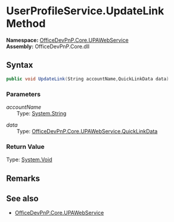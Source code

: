# UserProfileService.UpdateLink Method  
  

**Namespace:** [OfficeDevPnP.Core.UPAWebService](OfficeDevPnP.Core.UPAWebService.md)  
**Assembly:** OfficeDevPnP.Core.dll  
## Syntax
```C#
public void UpdateLink(String accountName,QuickLinkData data)
```
### Parameters
*accountName*  
&emsp;&emsp;Type: [System.String](System.String.md) 
&emsp;&emsp;  
  
*data*  
&emsp;&emsp;Type: [OfficeDevPnP.Core.UPAWebService.QuickLinkData](OfficeDevPnP.Core.UPAWebService.QuickLinkData.md) 
&emsp;&emsp;  
  
### Return Value
Type: [System.Void](System.Void.md)  

## Remarks 

## See also
- [OfficeDevPnP.Core.UPAWebService](OfficeDevPnP.Core.UPAWebService.md)
